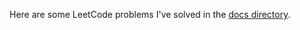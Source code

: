 Here are some LeetCode problems I've solved in the [docs directory](https://github.com/HideTake761/LeetCode/tree/main/docs).
